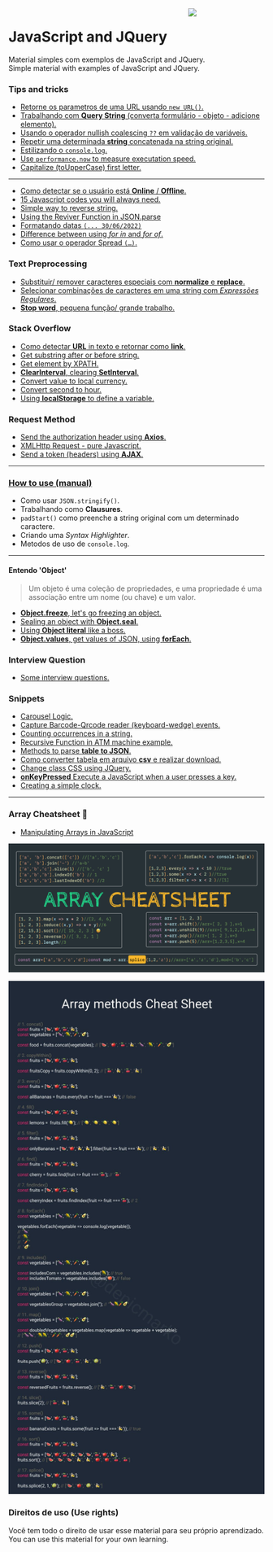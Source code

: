<img src="https://i.ibb.co/M6nBBb0/mascote.png" align="right" width="150">

# JavaScript and JQuery

<p>
  Material simples com exemplos de JavaScript and JQuery.<br/>
  Simple material with examples of JavaScript and JQuery.
</p>

### Tips and tricks

* [Retorne os parametros de uma URL usando `new URL()`.](https://github.com/JoseMateusCamargo/javascript/blob/main/javascript-tip/url.instead.string.js)
* [Trabalhando com <b>Query String</b> (converta formulário - objeto - adicione elemento).](https://github.com/JoseMateusCamargo/javascript/blob/main/javascript-tip/working.query.parameters.js)
* [Usando o operador nullish coalescing `??` em validação de variáveis.](https://github.com/JoseMateusCamargo/javascript/blob/main/javascript-tip/nullish.coalescing.js)
* [Repetir uma determinada <b>string</b> concatenada na string original.](https://github.com/JoseMateusCamargo/javascript/blob/main/javascript-tip/using.string.repeat.js)
* [Estilizando o `console.log`.](https://github.com/JoseMateusCamargo/javascript/blob/main/javascript-tip/estilo.in.console.js)
* [Use `performance.now` to measure executation speed.](https://github.com/JoseMateusCamargo/javascript/blob/main/javascript-tip/performance.now.js)
* [Capitalize (toUpperCase) first letter.](https://github.com/JoseMateusCamargo/javascript/blob/main/javascript-tip/capitalize.first.letter.js)

---

* [Como detectar se o usuário está <b>Online</b> / <b>Offline</b>.](https://github.com/JoseMateusCamargo/javascript/blob/main/tips-and-tricks/navigator.online.offine.js)
* [15 Javascript codes you will always need. ](https://github.com/JoseMateusCamargo/javascript/blob/main/tips-and-tricks/15.code.md)
* [Simple way to reverse string. ](https://github.com/JoseMateusCamargo/javascript/blob/main/tips-and-tricks/reverse.string.js)
* [Using the Reviver Function in JSON.parse](https://github.com/JoseMateusCamargo/javascript/blob/main/tips-and-tricks/json.parse_reviver.js)
* [Formatando datas `(... 30/06/2022)`](https://github.com/JoseMateusCamargo/javascript/blob/main/tips-and-tricks/formatando.datas.js)
* [Difference between using <i>for in</i> and <i>for of</i>.](https://github.com/JoseMateusCamargo/javascript/blob/main/tips-and-tricks/loops_for-in_and_for-of.js)
* [Como usar o operador Spread `(…)`.](https://github.com/JoseMateusCamargo/javascript/blob/main/tips-and-tricks/spread.operator.js)

### Text Preprocessing

* [Substituir/ remover caracteres especiais com <b>normalize</b> e <b>replace</b>.](https://github.com/JoseMateusCamargo/javascript/blob/main/text-preprocessing/removendo.caracteres.especiais.js)
* [Selecionar combinações de caracteres em uma string com <i>Expressões Regulares</i>.](https://github.com/JoseMateusCamargo/javascript/blob/main/text-preprocessing/regex.js)
* [<b>Stop word</b>, pequena função/ grande trabalho.](https://github.com/JoseMateusCamargo/javascript/blob/main/text-preprocessing/stopword.js)

### Stack Overflow

* [Como detectar <b>URL</b> in texto e retornar como <b>link</b>.](https://github.com/JoseMateusCamargo/javascript/blob/main/stackoverflow/detect.urls.in.text.js)
* [Get substring after or before string.](https://github.com/JoseMateusCamargo/javascript/blob/main/stackoverflow/get.string.at.substring.js)
* [Get element by XPATH.](https://github.com/JoseMateusCamargo/javascript/blob/main/stackoverflow/get.element.by.xpath.js)
* [<b>ClearInterval</b>, clearing <b>SetInterval</b>.](https://github.com/JoseMateusCamargo/javascript/blob/main/stackoverflow/clear.setInterval.js)
* [Convert value to local currency.](https://github.com/JoseMateusCamargo/javascript/blob/main/stackoverflow/convert.value.to.local.currency.js)
* [Convert second to hour.](https://github.com/JoseMateusCamargo/javascript/blob/main/stackoverflow/second.to.hour.js)
* [Using <b>localStorage</b> to define a variable.](https://github.com/JoseMateusCamargo/javascript/blob/main/stackoverflow/set.and.get.localStorage.js)

### Request Method

* [Send the authorization header using <b>Axios</b>.](https://github.com/JoseMateusCamargo/javascript/blob/main/request-method/send.header.using.axios.js)
* [XMLHttp Request - pure Javascript.](https://github.com/JoseMateusCamargo/javascript/blob/main/request-method/XMLHttp.request.js)
* [Send a token (headers) using <b>AJAX</b>.](https://github.com/JoseMateusCamargo/javascript/blob/main/request-method/send.token.using.ajax.js)

---

### [How to use (manual)](https://github.com/JoseMateusCamargo/javascript/blob/main/how-to-use/HTU.md)

- Como usar `JSON.stringify()`.
- Trabalhando como **Clausures**.
- `padStart()` como preenche a string original com um determinado caractere.
- Criando uma _Syntax Highlighter_.
- Metodos de uso de `console.log`.

---

#### Entendo 'Object'

> Um objeto é uma coleção de propriedades, e uma propriedade é uma associação entre um nome (ou chave) e um valor.

* [<b>Object.freeze</b>, let's go freezing an object.](https://github.com/JoseMateusCamargo/javascript/blob/master/object/Object.freeze.js)
* [Sealing an object with <b>Object.seal</b>.](https://github.com/JoseMateusCamargo/javascript/blob/master/object/Object.seal.js)
* [Using <b>Object literal</b> like a boss.](https://github.com/JoseMateusCamargo/javascript/blob/master/object/obj.literal.js)
* [<b>Object.values</b>, get values of JSON, using <b>forEach</b>.](https://github.com/JoseMateusCamargo/javascript/blob/master/object/Object.values.js)

### Interview Question

* [Some interview questions.](https://github.com/JoseMateusCamargo/javascript/blob/master/interview-question/README.md)

### Snippets

* [Carousel Logic.](https://github.com/JoseMateusCamargo/javascript/blob/main/snippets/carousel_logic.js)
* [Capture Barcode-Qrcode reader (keyboard-wedge) events.](https://github.com/JoseMateusCamargo/javascript/blob/main/snippets/capture.barcode.reader.keyborad.wedge.js)
* [Counting occurrences in a string.](https://github.com/JoseMateusCamargo/javascript/blob/main/snippets/count_occurrences.js)
* [Recursive Function in ATM machine example.](https://github.com/JoseMateusCamargo/javascript/blob/main/snippets/recursive_ATM_machine.js)
* [Methods to parse <b>table to JSON</b>.](https://github.com/JoseMateusCamargo/javascript/blob/main/snippets/table_to_JSON.js)
* [Como converter tabela em arquivo <b>csv</b> e realizar download.](https://github.com/JoseMateusCamargo/javascript/blob/main/snippets/table.to.csv.download.js)
* [Change class CSS using JQuery.](https://github.com/JoseMateusCamargo/javascript/blob/main/snippets/change_class_css.js)
* [<b>onKeyPressed</b> Execute a JavaScript when a user presses a key.](https://github.com/JoseMateusCamargo/javascript/blob/main/snippets/onkeypress_event.js)
* [Creating a simple clock.](https://github.com/JoseMateusCamargo/javascript/blob/main/snippets/simple_javascript_clock.js)

---

### Array Cheatsheet 🚀

* [Manipulating Arrays in JavaScript](https://github.com/JoseMateusCamargo/javascript/tree/master/arrays-manipulating#readme)

![alt text](assets/img/array_cheatsheet.png)

![alt text](assets/img/EwRkAk6XEAIs5Xu.jfif)

### Direitos de uso (Use rights)

<p>
  Você tem todo o direito de usar esse material para seu próprio aprendizado.<br/>
  You can use this material for your own learning.
</p>